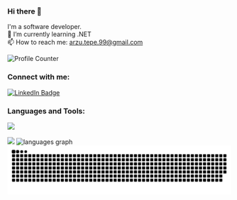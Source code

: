 ### Hi there 👋

I'm a software developer.
<br/>
🌱 I’m currently learning .NET
<br/>
📫 How to reach me: arzu.tepe.99@gmail.com

<img src="https://komarev.com/ghpvc/?username=arzutp&&color=ff69b4&label=PROFILE+VIEWS" height="20" alt="Profile Counter"  />

<h3 align="left">Connect with me:</h3>
<div id="badges">
  <a href="https://www.linkedin.com/in/arzutepe/">
    <img src="https://img.shields.io/badge/LinkedIn-blue?style=for-the-badge&logo=linkedin&logoColor=white" alt="LinkedIn Badge"/>
  </a>  
</div>

<h3 align="left">Languages and Tools:</h3>
<p>
  <a href="https://skillicons.dev">
    <img src="https://skillicons.dev/icons?i=cs,dotnet,py,unity" />
  </a>
</p>

<picture>
  <img src="https://github-readme-stats.vercel.app/api?username=arzutp&show_icons=true&theme=dracula" />
</picture>
<picture>
  <img src="https://github-readme-stats.vercel.app/api/top-langs?layout=compact&card_width=350&theme=dracula&hide_border=false&username=arzutp" height=196 alt="languages graph"  />
</picture>

<picture>
  <source media="(prefers-color-scheme: dark)" srcset="https://raw.githubusercontent.com/arzutp/arzutp/output/github-contribution-grid-snake-dark.svg">
  <source media="(prefers-color-scheme: light)" srcset="https://raw.githubusercontent.com/arzutp/arzutp/output/github-contribution-grid-snake.svg">
  <img alt="github contribution grid snake animation" src="https://raw.githubusercontent.com/arzutp/arzutp/output/github-contribution-grid-snake.svg">
</picture>

